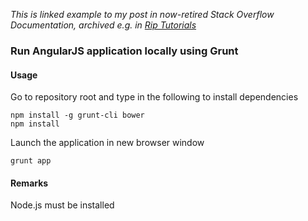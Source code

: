 *This is linked example to my post in now-retired Stack Overflow Documentation, archived e.g. in [Rip Tutorials](https://riptutorial.com/angularjs/example/21201/run-application-locally)*


### Run AngularJS application locally using Grunt

#### Usage

Go to repository root and type in the following to install dependencies

    npm install -g grunt-cli bower
    npm install

Launch the application in new browser window

    grunt app

#### Remarks

Node.js must be installed
